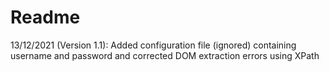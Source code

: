 # Readme

13/12/2021 (Version 1.1): Added configuration file (ignored) containing username and password and corrected DOM extraction errors using XPath
